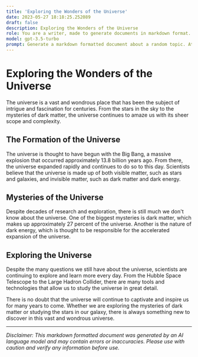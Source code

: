```yaml
---
title: 'Exploring the Wonders of the Universe'
date: 2023-05-27 18:18:25.252089
draft: false
description: Exploring the Wonders of the Universe
role: You are a writer, made to generate documents in markdown format. It is very important that all of the documents you generate are in valid markdown format.
model: gpt-3.5-turbo
prompt: Generate a markdown formatted document about a random topic. At the bottom, include a disclaimer explaining that the document was generated by you. The first line of the document should be the title. Make sure that the entire document is in proper markdown format, using a mix of various tags to make the document visually appealing.
---
```


# Exploring the Wonders of the Universe

The universe is a vast and wondrous place that has been the subject of intrigue and fascination for centuries. From the stars in the sky to the mysteries of dark matter, the universe continues to amaze us with its sheer scope and complexity.

## The Formation of the Universe

The universe is thought to have begun with the Big Bang, a massive explosion that occurred approximately 13.8 billion years ago. From there, the universe expanded rapidly and continues to do so to this day. Scientists believe that the universe is made up of both visible matter, such as stars and galaxies, and invisible matter, such as dark matter and dark energy.

## Mysteries of the Universe

Despite decades of research and exploration, there is still much we don't know about the universe. One of the biggest mysteries is dark matter, which makes up approximately 27 percent of the universe. Another is the nature of dark energy, which is thought to be responsible for the accelerated expansion of the universe.

## Exploring the Universe

Despite the many questions we still have about the universe, scientists are continuing to explore and learn more every day. From the Hubble Space Telescope to the Large Hadron Collider, there are many tools and technologies that allow us to study the universe in great detail.

There is no doubt that the universe will continue to captivate and inspire us for many years to come. Whether we are exploring the mysteries of dark matter or studying the stars in our galaxy, there is always something new to discover in this vast and wondrous universe.

---

*Disclaimer: This markdown formatted document was generated by an AI language model and may contain errors or inaccuracies. Please use with caution and verify any information before use.*
